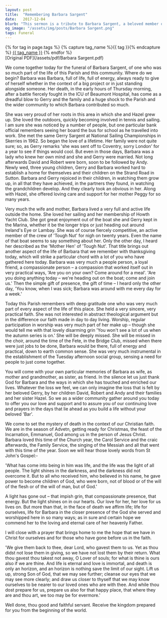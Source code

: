 ```yaml
---
layout: post
title:  "Remembering Barbara Sargent"
date:   2017-12-04
blurb: "This sermon is a tribute to Barbara Sargent, a beloved member of the parish and community. Barbara was known for her energy, compassion, and practical faith. She was deeply involved in the life of the parish, from the choir to the Bridge Club, and she will be greatly missed. The sermon also reflects on the Christian understanding of death and the hope of eternal life."
og_image: "/assets/img/posts/Barbara Sargent.png"
tags: Funeral
---    
```

<div class="tag-pills">
  {% for tag in page.tags %}
    {% capture tag_name %}{{ tag }}{% endcapture %}
    <a href="{{ site.baseurl }}/tag/{{ tag_name | slugify }}" class="tag-pill">{{ tag_name }}</a>
  {% endfor %}
</div>
[Original PDF](/assets/pdf/Barbara Sargent.pdf)

We come together today for the funeral of Barbara Sargent, of one who was so much part of the life of this Parish and this community. Where do we begin? Barbara was Barbara, full of life, full of energy, always ready to give of herself whether in the context of a big project or in just standing alongside someone. Her death, in the early hours of Thursday morning, after a battle fiercely fought in the ICU of Beaumont Hospital, has come as a dreadful blow to Gerry and the family and a huge shock to the Parish and the wider community to which Barbara contributed so much.

She was very proud of her roots in this area in which she and Hazel grew up. She loved the outdoors, quickly becoming involved in tennis and sailing. I am sure she was noticed by a number of people, but one particular bank official remembers seeing her board the bus for school as he travelled into work. She met the same Gerry Sargent at National Sailing Championships in Skerries in 1962. So began the love of a lifetime. Her family were not quite sure; so, as Gerry remarks 'she was sent off to Coventry, sorry London' for a year to see if things would cool. But even in those days, Barbara was a lady who knew her own mind and she and Gerry were married. Not long afterwards David and Robert were born, soon to be followed by Andy. Newly wed, three young children, Gerry and Barbara worked hard to establish a home for themselves and their children on the Strand Road in Sutton. Barbara and Gerry rejoiced in their children, in watching them grow up, in all that they have achieved, in the partners they found, in watching the grandchildren develop. And they clearly took an obvious in her. Along with Hazel, she offered loving care and support for her mother Peggy for so many years.

Very much the wife and mother, Barbara lived a very full and active life outside the home. She loved her sailing and her membership of Howth Yacht Club. She got great enjoyment out of the boat she and Gerry kept in the Marina, whether it be the longer trips or just heading out around Ireland's Eye or Lambay. She was of course fiercely competitive, an active member of the crew of 'Tough Nut' for nigh on twenty years. Even the name of that boat seems to say something about her. Only the other day, I heard her described as the 'Mother Hen' of 'Tough Nut'. That title brings out another aspect of the life of Barbara that we remember with thanksgiving today, which will strike a particular chord with a lot of you who have gathered here today. Barbara was very much a people person, a loyal friend, a compassionate person – a compassion that worked itself out in very practical ways, 'Are you on your own? Come around for a meal'. 'Are you doing anything today – we're heading out on the boat; come and join us.' Then the simple gift of presence, the gift of time – I heard only the other day, 'You know, when I was sick; Barbara was around with me every day for a week.'

Today this Parish remembers with deep gratitude one who was very much part of every aspect of the life of this place. She held a very sincere, very practical faith. She was not interested in abstract theological argument but in the difference our faith made in day to day living. Worship, regular participation in worship was very much part of her make up – though she would tell me with that lovely disarming grin 'You won't see a lot of us when the autumn series is on.' She will be deeply missed. She will be missed in the choir, around the time of the Fete, in the Bridge Club, missed when there were just jobs to be done, Barbara would be there, full of energy and practical, down to earth common sense. She was very much instrumental in the establishment of the Tuesday afternoon social group, sensing a need for people to just come together.

You will come with your own particular memories of Barbara as wife, as mother and grandmother, as sister, as friend. In the silence let us just thank God for Barbara and the ways in which she has touched and enriched our lives. Whatever the loss we feel, we can only imagine the loss that is felt by her beloved Gerry, by her children David, Robert and Andy and their families and her sister Hazel. So we as a wider community gather around you today to offer you our love and support and to assure you of our continuing love and prayers in the days that lie ahead as you build a life without your beloved 'Bar'.

We come to set the mystery of death in the context of our Christian faith. We are in the season of Advetn, getting ready for Christmas, the feast of the Incarnation, Emmanuel, God among us in the person of Jesus Christ. Barbara loved this time of the Church year, the Carol Service and the craic afterwards, the Family Service, the singing of the Messiah and all that went with this time of the year. Soon we will hear those lovely words from St John's Gospel:-

'What has come into being in him was life, and the life was the light of all people. The light shines in the darkness, and the darkness did not overcome it. But to all who received him, who believed in his name, he gave power to become children of God, who were born, not of blood or of the will of the flesh or of the will of man, but of God.'

A light has gone out – that impish grin, that compassionate presence, that energy. But the light shines on in our hearts. Our love for her, her love for us lives on. But more than that, in the face of death we affirm life; life for ourselves, life for Barbara in the closer presence of the God she served and worshipped here in so many ways; as in sure and certain hope we commend her to the loving and eternal care of her heavenly Father.

I will close with a prayer that brings home to me the hope that we have in Christ for ourselves and for those who have gone before us in the faith.

'We give them back to thee, dear Lord, who gavest them to us. Yet as thou didst not lose them in giving, so we have not lost them by their return. What thou gavest thou takest not away, O Lover of souls; for what is thine is ours also if we are thine. And life is eternal and love is immortal, and death is only an horizon, and an horizon is nothing save the limit of our sight. Lift us up, strong Son of God, that we may see further; cleanse our eyes that we may see more clearly; and draw us closer to thyself that we may know ourselves to be nearer to our loved ones who are with thee. And while thou dost prepare for us, prepare us also for that happy place, that where they are and thou art, we too may be for evermore.'

Well done, thou good and faithful servant. Receive the kingdom prepared for you from the beginning of the world.
